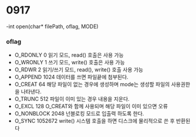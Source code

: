 # 0917

-int open(char* filePath, oflag, MODE)

### oflag
- O_RDONLY 0
	읽기 모드, read() 호출은 사용 가능
- O_WRONLY 1
	쓰기 모드, write() 호출은 사용 가능
- O_RDWR 2
	읽기/쓰기 모드, read(), write() 호출 사용 가능
- O_APPEND 1024	
	데이터를 쓰면 파일끝에 첨부된다.
- O_CREAT 	64
	해당 파일이 없는 경우에 생성하며 
	mode는 생성할 파일의 사용권한을 나타낸다.
- O_TRUNC 	512
	파일이 이미 있는 경우 내용을 지운다.
- O_EXCL 	128
   	O_CREAT와 함께 사용되며 해당 파일이 이미 있으면 오류
- O_NONBLOCK 2048
	넌블로킹 모드로 입출력 하도록 한다.
- O_SYNC 	1052672
	write() 시스템 호출을 하면 디스크에 물리적으로 쓴 후 반환된다

